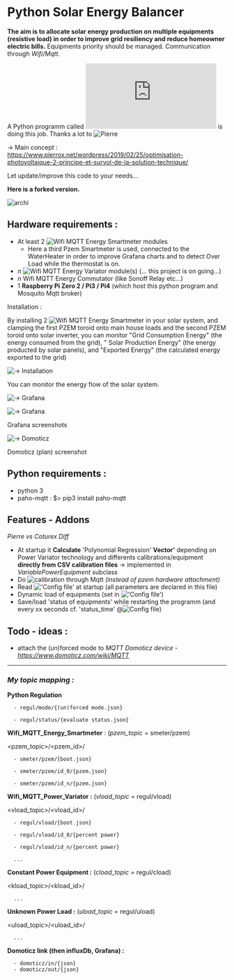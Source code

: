 # **Py**thon **S**olar **E**nergy **B**alancer

**The aim is to allocate  solar energy production on multiple equipments (resistive load) in order to improve grid resiliency and reduce homeowner electric bills.**
Equipments priority should be managed.
Communication through _Wifi/Mqtt._

A Python programm called !['regulation.py'](https://github.com/pierrehebert/photovoltaic_optimizer/blob/master/regulation/power_regulation.py) is doing this job. Thanks a lot to ![Pierre](https://github.com/pierrehebert)

 → Main concept : https://www.pierrox.net/wordpress/2019/02/25/optimisation-photovoltaique-2-principe-et-survol-de-la-solution-technique/

Let update/improve this code to your needs...

**Here is a forked version.**

![archi](https://github.com/Coturex/Wifi_Mqtt_SolarBalancer/blob/main/doc/archi.png)

## Hardware requirements :

- At least 2  ![Wifi MQTT Energy Smartmeter](https://github.com/Coturex/Wifi_Mqtt_SmartMeter) modules
   - Here a third Pzem Smartmeter is used, connected to the WaterHeater in order to improve Grafana charts and to detect Over Load while the thermostat is on.
- _n_ ![Wifi MQTT Energy Variator](https://github.com/Coturex/Wifi_Mqtt_PowerVariator) module(s) (... this project is on going...)
- _n_ Wifi MQTT Energy Commutator (like Sonoff Relay etc...)
- 1 **Raspberry Pi Zero 2 / Pi3 / Pi4**    (which host this python program and Mosquito Mqtt broker)

Installation :

By installing 2 ![Wifi MQTT Energy Smartmeter](https://github.com/Coturex/Wifi_Mqtt_SmartMeter) in your solar system, and clamping the first PZEM toroid  onto main house loads and the second PZEM toroid onto solar inverter, you can monitor &quot;Grid Consumption Energy&quot; (the energy consumed from the grid), &quot; Solar Production Energy&quot; (the energy producted by solar panels), and &quot;Exported Energy&quot; (the calculated energy exported to the grid) 

![→ Installation](https://github.com/Coturex/Wifi_Mqtt_SolarBalancer/blob/main/doc/installation.png)

You can monitor the energy flow of the solar system.

![→ Grafana](https://github.com/Coturex/Wifi_Mqtt_SolarBalancer/blob/main/doc/grafana_screenshot1.png) 

![→ Grafana](https://github.com/Coturex/Wifi_Mqtt_SolarBalancer/blob/main/doc/grafana_screenshot2.png)

Grafana screenshots
 
![→ Domoticz](https://github.com/Coturex/Wifi_Mqtt_SolarBalancer/blob/main/doc/domoticz.png)

Domoticz (plan) screenshot

## Python requirements :
- python 3
- paho-mqtt : $> pip3 install paho-mqtt

## Features - Addons
  _Pierre vs Coturex Diff_
- At startup it **Calculate** 'Polynomial Regression' **Vector'** depending on Power Variator technology and differents calibrations/equipment **directly from CSV calibration files**   -> implemented in _VariablePowerEquipment_ subclass
- Do ![calibration](https://github.com/Coturex/Wifi_Mqtt_SolarBalancer/tree/main/calibration) through Mqtt _(instead of pzem hardware attachment)_
- Read !['Config file'](https://github.com/Coturex/Wifi_Mqtt_SolarBalancer/blob/main/config.ini.sample) at startup (all parameters are declared in this file)
- Dynamic load of equipments (set in !['Config file'](https://github.com/Coturex/Wifi_Mqtt_SolarBalancer/blob/main/config.ini.sample))
- Save/load 'status of equipments' while restarting the programm (and every xx seconds cf. 'status_time' @![Config file](https://github.com/Coturex/Wifi_Mqtt_SolarBalancer/blob/main/config.ini.sample))

## Todo - ideas :
 - attach the (un)forced mode to _MQTT Domoticz device_ - _https://www.domoticz.com/wiki/MQTT_

-------

### _My topic mapping :_

  **Python Regulation**
  
      - regul/mode/{(un)forced mode.json}
      
      - regul/status/{evaluate status.json}   

  **Wifi_MQTT_Energy_Smartmeter** : (_pzem_topic_ = smeter/pzem)
  
   <pzem_topic>/<pzem_id>/
   
      - smeter/pzem/{boot.json}
   
      - smeter/pzem/id_0/{pzem.json}
   
      - smeter/pzem/id_n/{pzem.json}


   **Wifi_MQTT_Power_Variator :**  (_vload_topic_ = regul/vload)
   
   <vload_topic>/<vload_id>/
             
      - regul/vload/{boot.json}
     
      - regul/vload/id_0/{percent power}
   
      - regul/vload/id_n/{percent power}
      
      ...

   **Constant Power Equipment :** (_cload_topic_ = regul/cload)
   
   <kload_topic>/<kload_id>/
   
      ...
   
   **Unknown Power Load :** (_uload_topic_ = regul/uload)
   
   <uload_topic>/<uload_id>/
   
      ...
   
   
   **Domoticz link (then influxDb, Grafana) :**
   
      - domoticz/in/{json} 
      - domoticz/out/{json} 
